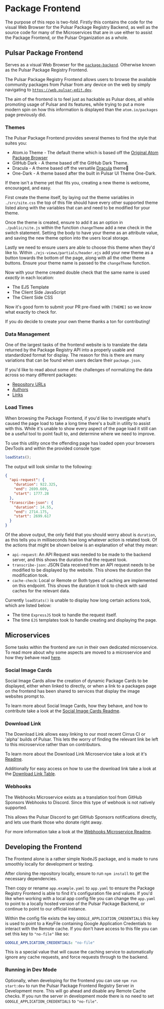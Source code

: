 # Package Frontend

The purpose of this repo is two-fold. Firstly this contains the code for the visual Web Browser for the Pulsar Package Registry Backend, as well as the source code for many of the Microservices that are in use either to assist the Package Frontend, or the Pulsar Organization as a whole.

## Pulsar Package Frontend

Serves as a visual Web Browser for the [`package-backend`](https://github.com/pulsar-edit/package-backend). Otherwise known as the Pulsar Package Registry Frontend.

The Pulsar Package Registry Frontend allows users to browse the available community packages from Pulsar from any device on the web by simply navigating to [`https://web.pulsar-edit.dev`](https://web.pulsar-edit.dev/).

The aim of the frontend is to feel just as hackable as Pulsar does, all while promoting usage of Pulsar and its features, while trying to put a more modern spin on how this information is displayed than the `atom.io/packages` page previously did.

### Themes

The Pulsar Package Frontend provides several themes to find the style that suites you:
  * Atom.io Theme - The default theme which is based off the [Original Atom Package Browser](https://atom.io/packages)
  * GitHub Dark - A theme based off the GitHub Dark Theme.
  * Dracula - A theme based off the versatile [Dracula](https://draculatheme.com/) theme🧛
  * One-Dark - A theme based after the built in Pulsar UI Theme One-Dark.

If there isn't a theme yet that fits you, creating a new theme is welcome, encouraged, and easy.

First create the theme itself, by laying out the theme variables in `./src/site.css` the top of this file should have every other supported theme listed along with the variables that can and need to be modified for your theme.

Once the theme is created, ensure to add it as an option in `./public/site.js` within the function `changeTheme` add a new check in the switch statement. Setting the body to have your theme as an attribute value, and saving the new theme option into the users local storage.

Lastly we need to ensure users are able to choose this theme when they'd like to. Within `./ejs-views/partials/header.ejs` add your new theme as a button towards the bottom of the page, along with all the other theme buttons. Ensure your theme name is passed to the `changeTheme` function.

Now with your theme created double check that the same name is used *exactly* in each location:
  * The EJS Template
  * The Client Side JavaScript
  * The Client Side CSS

Now it's good form to submit your PR pre-fixed with `[THEME]` so we know what exactly to check for.

If you do decide to create your own theme thanks a ton for contributing!

### Data Management

One of the largest tasks of the frontend website is to translate the data returned by the Package Registry API into a properly usable and standardized format for display. The reason for this is there are many variations that can be found when users declare their `package.json`.

If you'd like to read about some of the challenges of normalizing the data across so many different packages:
  * [Repository URLs](/docs/repository-urls.md)
  * [Authors](/docs/authors.md)
  * [Links](/docs/links.md)

### Load Times

When browsing the Package Frontend, if you'd like to investigate what's caused the page load to take a long time there's a built in utility to assist with this. While it's unable to show every aspect of the page load it still can be a useful tool to point fault to, and determine where we need to improve.

To use this utility once the offending page has loaded open your browsers DevTools and within the provided console type:

```javascript
loadStats();
```

The output will look similar to the following:

```json
{
  "api-request": {
    "duration": 922.325,
    "end": 2699.609,
    "start": 1777.28
  },
  "transcribe-json": {
    "duration": 14.55,
    "end": 2714.175,
    "start": 2699.617
  }
}
```

Of the above output, the only field that you should worry about is `duration`, as this tells you in milliseconds how long whatever action is related took. Of the actions that might be shown below is an explanation of what they mean:
  * `api-request`: An API Request was needed to be made to the backend server, and this shows the duration that the request took.
  * `transcribe-json`: JSON Data received from an API request needs to be modified to be displayed by the website. This shows the duration the modification took.
  * `cache-check`: Local or Remote or Both types of caching are implemented on this endpoint. This shows the duration it took to check with said caches for the relevant data.

Currently `loadStats()` is unable to display how long certain actions took, which are listed below:
  * The time `ExpressJS` took to handle the request itself.
  * The time `EJS` templates took to handle creating and displaying the page.

## Microservices

Some tasks within the frontend are run in their own dedicated microservice. To read more about why some aspects are moved to a microservice and how they behave read [here](./microservices/README.md).

### Social Image Cards

Social Image Cards allow the creation of dynamic Package Cards to be displayed, either when linked to directly, or when a link to a packages page on the frontend has been shared to services that display the image websites prompt to.

To learn more about Social Image Cards, how they behave, and how to contribute take a look at the [Social Image Cards Readme](./microservices/social-cards/README.md).

### Download Link

The Download Link allows easy linking to our most recent Cirrus CI or 'alpha' builds of Pulsar. This lets the worry of finding the relevant link be left to this microservice rather than on contributors.

To learn more about the Download Link Microservice take a look at it's [Readme](./microservices/download/README.md).

Additionally for easy access on how to use the download link take a look at the [Download Link Table](/docs/download_links.md).

### Webhooks

The Webhooks Microservice exists as a translation tool from GitHub Sponsors Webhooks to Discord. Since this type of webhook is not natively supported.

This allows the Pulsar Discord to get GitHub Sponsors notifications directly, and lets use thank those who donate right away.

For more information take a look at the [Webhooks Microservice Readme](./microservices/webhooks/README.md).

## Developing the Frontend

The Frontend alone is a rather simple NodeJS package, and is made to runs smoothly locally for development or testing.

After cloning the repository locally, ensure to run `npm install` to get the necessary dependencies.

Then copy or rename `app.example.yaml` to `app.yaml` to ensure the Package Registry Frontend is able to find it's configuration file and values. If you'd like when working with a local app config file you can change the `app.yaml` to point to a locally hosted version of the Pulsar Package Backend, or continue to point to our official instance.

Within the config file exists the key `GOOGLE_APPLICATION_CREDENTIALS` this key is used to point to a KeyFile containing Google Application Credentials to interact with the Remote cache. If you don't have access to this file you can set this key to `"no-file"` like so:

```yaml
GOOGLE_APPLICATION_CREDENTIALS: "no-file"
```

This is a special value that will cause the caching service to automatically ignore any cache requests, and force requests through to the backend.

### Running in Dev Mode

Optionally, when developing for the frontend you can use `npm run start:dev` to run the Pulsar Package Frontend Registry Server in Development more. This will go ahead and disable any Remote Cache checks. If you run the server in development mode there is no need to set `GOOGLE_APPLICATION_CREDENTIALS` to `"no-file"`.
